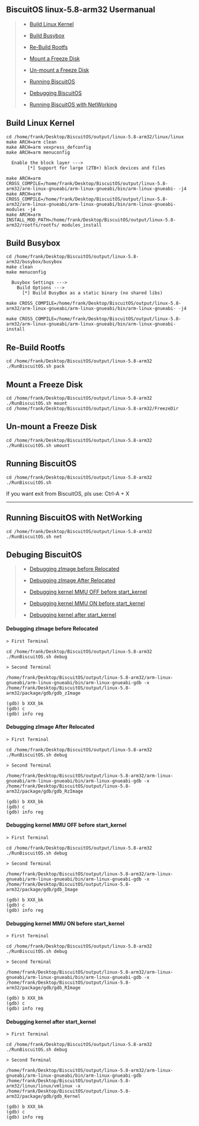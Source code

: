 BiscuitOS linux-5.8-arm32 Usermanual
--------------------------------

> - [Build Linux Kernel](#A0)
>
> - [Build Busybox](#A1)
>
> - [Re-Build Rootfs](#A2)
>
> - [Mount a Freeze Disk](#A3)
>
> - [Un-mount a Freeze Disk](#A4)
>
> - [Running BiscuitOS](#A5)
>
> - [Debugging BiscuitOS](#A6)
>
> - [Running BiscuitOS with NetWorking](#A7)

## Build Linux Kernel

```
cd /home/frank/Desktop/BiscuitOS/output/linux-5.8-arm32/linux/linux
make ARCH=arm clean
make ARCH=arm vexpress_defconfig
make ARCH=arm menuconfig

  Enable the block layer --->
        [*] Support for large (2TB+) block devices and files

make ARCH=arm CROSS_COMPILE=/home/frank/Desktop/BiscuitOS/output/linux-5.8-arm32/arm-linux-gnueabi/arm-linux-gnueabi/bin/arm-linux-gnueabi- -j4
make ARCH=arm CROSS_COMPILE=/home/frank/Desktop/BiscuitOS/output/linux-5.8-arm32/arm-linux-gnueabi/arm-linux-gnueabi/bin/arm-linux-gnueabi- modules -j4
make ARCH=arm INSTALL_MOD_PATH=/home/frank/Desktop/BiscuitOS/output/linux-5.8-arm32/rootfs/rootfs/ modules_install
```

## Build Busybox

```
cd /home/frank/Desktop/BiscuitOS/output/linux-5.8-arm32/busybox/busybox
make clean
make menuconfig

  Busybox Settings --->
    Build Options --->
      [*] Build BusyBox as a static binary (no shared libs)

make CROSS_COMPILE=/home/frank/Desktop/BiscuitOS/output/linux-5.8-arm32/arm-linux-gnueabi/arm-linux-gnueabi/bin/arm-linux-gnueabi- -j4

make CROSS_COMPILE=/home/frank/Desktop/BiscuitOS/output/linux-5.8-arm32/arm-linux-gnueabi/arm-linux-gnueabi/bin/arm-linux-gnueabi- install
```
## Re-Build Rootfs

```
cd /home/frank/Desktop/BiscuitOS/output/linux-5.8-arm32
./RunBiscuitOS.sh pack
```
## Mount a Freeze Disk

```
cd /home/frank/Desktop/BiscuitOS/output/linux-5.8-arm32
./RunBiscuitOS.sh mount
cd /home/frank/Desktop/BiscuitOS/output/linux-5.8-arm32/FreezeDir
```

## Un-mount a Freeze Disk

```
cd /home/frank/Desktop/BiscuitOS/output/linux-5.8-arm32
./RunBiscuitOS.sh umount
```

## Running BiscuitOS

```
cd /home/frank/Desktop/BiscuitOS/output/linux-5.8-arm32
./RunBiscuitOS.sh
```

If you want exit from BiscuitOS, pls use: Ctrl-A + X


---------------------------------

## Running BiscuitOS with NetWorking

```
cd /home/frank/Desktop/BiscuitOS/output/linux-5.8-arm32
./RunBiscuitOS.sh net
```

## Debuging BiscuitOS

> - [Debugging zImage before Relocated](#B0)
>
> - [Debugging zImage After Relocated](#B1)
>
> - [Debugging kernel MMU OFF before start_kernel](#B2)
>
> - [Debugging kernel MMU ON before start_kernel](#B3)
>
> - [Debugging kernel after start_kernel](#B4)

#### Debugging zImage before Relocated

```
> First Terminal

cd /home/frank/Desktop/BiscuitOS/output/linux-5.8-arm32
./RunBiscuitOS.sh debug

> Second Terminal

/home/frank/Desktop/BiscuitOS/output/linux-5.8-arm32/arm-linux-gnueabi/arm-linux-gnueabi/bin/arm-linux-gnueabi-gdb -x /home/frank/Desktop/BiscuitOS/output/linux-5.8-arm32/package/gdb/gdb_zImage

(gdb) b XXX_bk
(gdb) c
(gdb) info reg
```

#### Debugging zImage After Relocated

```
> First Terminal

cd /home/frank/Desktop/BiscuitOS/output/linux-5.8-arm32
./RunBiscuitOS.sh debug

> Second Terminal

/home/frank/Desktop/BiscuitOS/output/linux-5.8-arm32/arm-linux-gnueabi/arm-linux-gnueabi/bin/arm-linux-gnueabi-gdb -x /home/frank/Desktop/BiscuitOS/output/linux-5.8-arm32/package/gdb/gdb_RzImage

(gdb) b XXX_bk
(gdb) c
(gdb) info reg
```

#### Debugging kernel MMU OFF before start_kernel

```
> First Terminal

cd /home/frank/Desktop/BiscuitOS/output/linux-5.8-arm32
./RunBiscuitOS.sh debug

> Second Terminal

/home/frank/Desktop/BiscuitOS/output/linux-5.8-arm32/arm-linux-gnueabi/arm-linux-gnueabi/bin/arm-linux-gnueabi-gdb -x /home/frank/Desktop/BiscuitOS/output/linux-5.8-arm32/package/gdb/gdb_Image

(gdb) b XXX_bk
(gdb) c
(gdb) info reg
```

#### Debugging kernel MMU ON before start_kernel

```
> First Terminal

cd /home/frank/Desktop/BiscuitOS/output/linux-5.8-arm32
./RunBiscuitOS.sh debug

> Second Terminal

/home/frank/Desktop/BiscuitOS/output/linux-5.8-arm32/arm-linux-gnueabi/arm-linux-gnueabi/bin/arm-linux-gnueabi-gdb -x /home/frank/Desktop/BiscuitOS/output/linux-5.8-arm32/package/gdb/gdb_RImage

(gdb) b XXX_bk
(gdb) c
(gdb) info reg

```

#### Debugging kernel after start_kernel

```
> First Terminal

cd /home/frank/Desktop/BiscuitOS/output/linux-5.8-arm32
./RunBiscuitOS.sh debug

> Second Terminal

/home/frank/Desktop/BiscuitOS/output/linux-5.8-arm32/arm-linux-gnueabi/arm-linux-gnueabi/bin/arm-linux-gnueabi-gdb /home/frank/Desktop/BiscuitOS/output/linux-5.8-arm32/linux/linux/vmlinux -x /home/frank/Desktop/BiscuitOS/output/linux-5.8-arm32/package/gdb/gdb_Kernel

(gdb) b XXX_bk
(gdb) c
(gdb) info reg
```

